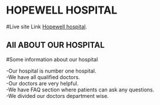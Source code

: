 # HOPEWELL HOSPITAL

#Live site Link [Hopewell hospital](https://react-assignment-10-f0ce1.web.app).

## All ABOUT OUR HOSPITAL

#Some information about our hospital

-Our hospital is number one hospital.
<br/>
-We have all qualified doctors.
<br/>
-Our doctors are very helpful.
<br/>
-We have FAQ section where patients can ask any questions.
<br/>
-We divided our doctors department wise.
<br/>
